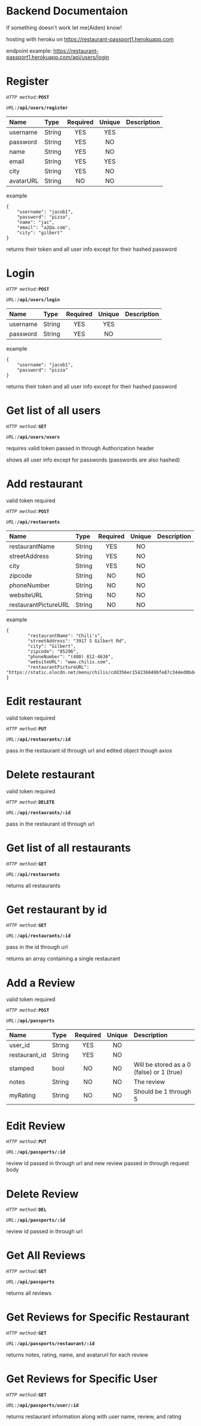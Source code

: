 # Backend Documentaion

If something doesn't work let me(Aiden) know!

hosting with heroku on 
https://restaurant-passport1.herokuapp.com

endpoint example: https://restaurant-passport1.herokuapp.com/api/users/login

<h1>Register</h1>

*`HTTP method:`***`POST`**

*`URL:`***`/api/users/register`**

| Name           | Type   | Required | Unique | Description           |
| :------------- | :----- | :------: | :----: | :-------------------- |
| username       | String |   YES    |  YES   |                       |
| password       | String |   YES    |   NO   |                       |
| name           | String |   YES    |   NO   |                       |
| email          | String |   YES    |  YES   |                       |
| city           | String |   YES    |  NO    |                       |
| avatarURL      | String |   NO     |  NO    |                       |

example
```
{
	"username": "jacob1",
	"password": "pizza",
	"name": "jac",
	"email": "a2@a.com",
	"city": "gilbert"
}
```

returns their token and all user info except for their hashed password

<h1>Login</h1>

*`HTTP method:`***`POST`**

*`URL:`***`/api/users/login`**

| Name           | Type   | Required | Unique | Description           |
| :------------- | :----- | :------: | :----: | :-------------------- |
| username       | String |   YES    |  YES   |                       |
| password       | String |   YES    |   NO   |                       |

example
```
{
	"username": "jacob1",
	"password": "pizza"
}
```

returns their token and all user info except for their hashed password

<h1>Get list of all users</h1>

*`HTTP method:`***`GET`**

*`URL:`***`/api/users/users`**

requires valid token passed in through Authorization header

shows all user info except for passwords (passwords are also hashed)

<h1>Add restaurant</h1>

valid token required

*`HTTP method:`***`POST`**

*`URL:`***`/api/restaurants`**

| Name           | Type   | Required | Unique | Description           |
| :------------- | :----- | :------: | :----: | :-------------------- |
| restaurantName | String |   YES    |  NO   |                       |
| streetAddress  | String |   YES    |   NO   |                       |
| city           | String |   YES    |   NO   |                       |
| zipcode        | String |   NO    |  NO   |                       |
| phoneNumber    | String |   NO    |  NO    |                       |
| websiteURL     | String |   NO     |  NO    |                       |
|restaurantPictureURL | String |   NO     |  NO    |                       |

example
```
{
		"restaurantName": "Chili's",
		"streetAddress": "3917 S Gilbert Rd",
		"city": "Gilbert",
		"zipcode": "85296",
		"phoneNumber": "(480) 812-4636",
		"websiteURL": "www.chilis.com",
		"restaurantPictureURL": "https://static.olocdn.net/menu/chilis/cdd356ec154236849bfe87c344ed0bde.jpg"
}
```

<h1>Edit restaurant</h1>

valid token required

*`HTTP method:`***`PUT`**

*`URL:`***`/api/restaurants/:id`**

pass in the restaurant id through url and edited object though axios

<h1>Delete restaurant</h1>

valid token required

*`HTTP method:`***`DELETE`**

*`URL:`***`/api/restaurants/:id`**

pass in the restaurant id through url

<h1>Get list of all restaurants</h1>

*`HTTP method:`***`GET`**

*`URL:`***`/api/restaurants`**

returns all restaurants

<h1>Get restaurant by id</h1>

*`HTTP method:`***`GET`**

*`URL:`***`/api/restaurants/:id`**

pass in the id through url

returns an array containing a single restaurant

<h1>Add a Review</h1>

valid token required

*`HTTP method:`***`POST`**

*`URL:`***`/api/passports`**

| Name           | Type   | Required | Unique | Description           |
| :------------- | :----- | :------: | :----: | :-------------------- |
| user_id        | String |   YES    |  NO   |                       |
| restaurant_id  | String |   YES    |   NO   |                       |
| stamped        | bool   |   NO    |   NO   | Will be stored as a 0 (false) or 1 (true) |
| notes          | String |   NO    |  NO   | The review                      |
| myRating       | String |   NO    |  NO    | Should be 1 through 5                       |

<h1>Edit Review</h1>

*`HTTP method:`***`PUT`**

*`URL:`***`/api/passports/:id`**

review id passed in through url and new review passed in through request body

<h1>Delete Review</h1>

*`HTTP method:`***`DEL`**

*`URL:`***`/api/passports/:id`**

review id passed in through url

<h1>Get All Reviews</h1>
 
 *`HTTP method:`***`GET`**

*`URL:`***`/api/passports`**

returns all reviews

<h1>Get Reviews for Specific Restaurant</h1>

 *`HTTP method:`***`GET`**

*`URL:`***`/api/passports/restaurant/:id`**

returns notes, rating, name, and avatarurl for each review

<h1>Get Reviews for Specific User</h1>

 *`HTTP method:`***`GET`**

*`URL:`***`/api/passports/user/:id`**

returns restaurant information along with user name, review, and rating


